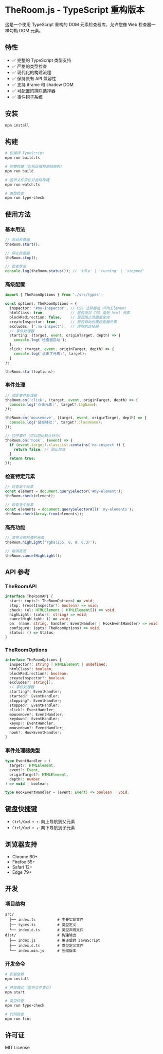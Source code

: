 # TheRoom.js - TypeScript 重构版本

这是一个使用 TypeScript 重构的 DOM 元素检查器库，允许您像 Web 检查器一样勾勒 DOM 元素。

## 特性

- ✅ 完整的 TypeScript 类型支持
- ✅ 严格的类型检查
- ✅ 现代化的构建流程
- ✅ 保持原有 API 兼容性
- ✅ 支持 iframe 和 shadow DOM
- ✅ 可配置的排除选择器
- ✅ 事件钩子系统

## 安装

```bash
npm install
```

## 构建

```bash
# 仅编译 TypeScript
npm run build:ts

# 完整构建（包括压缩和源码映射）
npm run build

# 监听文件变化并自动构建
npm run watch:ts

# 类型检查
npm run type-check
```

## 使用方法

### 基本用法

```typescript
// 启动检查器
theRoom.start();

// 停止检查器
theRoom.stop();

// 检查状态
console.log(theRoom.status()); // 'idle' | 'running' | 'stopped'
```

### 高级配置

```typescript
import { TheRoomOptions } from './src/types';

const options: TheRoomOptions = {
  inspector: '#my-inspector', // CSS 选择器或 HTMLElement
  htmlClass: true,            // 是否添加 CSS 类到 html 元素
  blockRedirection: false,    // 是否阻止页面重定向
  createInspector: true,      // 是否自动创建检查器元素
  excludes: ['.no-inspect'],  // 排除的选择器
  // 事件处理器
  starting: (target, event, originTarget, depth) => {
    console.log('检查器启动');
  },
  click: (target, event, originTarget, depth) => {
    console.log('点击了元素:', target);
  }
};

theRoom.start(options);
```

### 事件处理

```typescript
// 绑定事件处理器
theRoom.on('click', (target, event, originTarget, depth) => {
  console.log('点击元素:', target?.tagName);
});

theRoom.on('mousemove', (target, event, originTarget, depth) => {
  console.log('鼠标移动:', target?.className);
});

// 钩子事件（可以阻止默认行为）
theRoom.on('hook', (event) => {
  if (event.target?.classList.contains('no-inspect')) {
    return false; // 阻止检查
  }
  return true;
});
```

### 检查特定元素

```typescript
// 检查单个元素
const element = document.querySelector('#my-element');
theRoom.check(element);

// 检查多个元素
const elements = document.querySelectorAll('.my-elements');
theRoom.check(Array.from(elements));
```

### 高亮功能

```typescript
// 高亮当前检查的元素
theRoom.highLight('rgba(255, 0, 0, 0.3)');

// 取消高亮
theRoom.cancelHighLight();
```

## API 参考

### TheRoomAPI

```typescript
interface TheRoomAPI {
  start: (opts?: TheRoomOptions) => void;
  stop: (resetInspector?: boolean) => void;
  check: (el: HTMLElement | HTMLElement[]) => void;
  highLight: (color?: string) => void;
  cancelHighLight: () => void;
  on: (name: string, handler: EventHandler | HookEventHandler) => void;
  configure: (opts: TheRoomOptions) => void;
  status: () => Status;
}
```

### TheRoomOptions

```typescript
interface TheRoomOptions {
  inspector?: string | HTMLElement | undefined;
  htmlClass?: boolean;
  blockRedirection?: boolean;
  createInspector?: boolean;
  excludes?: string[];
  // 事件处理器
  starting?: EventHandler;
  started?: EventHandler;
  stopping?: EventHandler;
  stopped?: EventHandler;
  click?: EventHandler;
  mousemove?: EventHandler;
  keydown?: EventHandler;
  keyup?: EventHandler;
  mousedown?: EventHandler;
  hook?: HookEventHandler;
}
```

### 事件处理器类型

```typescript
type EventHandler = (
  target?: HTMLElement, 
  event?: Event, 
  originTarget?: HTMLElement, 
  depth?: number
) => void | boolean;

type HookEventHandler = (event: Event) => boolean | void;
```

## 键盘快捷键

- `Ctrl/Cmd + ↑`: 向上导航到父元素
- `Ctrl/Cmd + ↓`: 向下导航到子元素

## 浏览器支持

- Chrome 60+
- Firefox 55+
- Safari 12+
- Edge 79+

## 开发

### 项目结构

```
src/
  ├── index.ts          # 主要实现文件
  ├── types.ts          # 类型定义
  └── index.d.ts        # 类型声明文件
dist/                   # 构建输出
  ├── index.js          # 编译后的 JavaScript
  ├── index.d.ts        # 类型定义文件
  └── index.min.js      # 压缩版本
```

### 开发命令

```bash
# 安装依赖
npm install

# 开发模式（监听文件变化）
npm start

# 类型检查
npm run type-check

# 代码检查
npm run lint
```

## 许可证

MIT License
